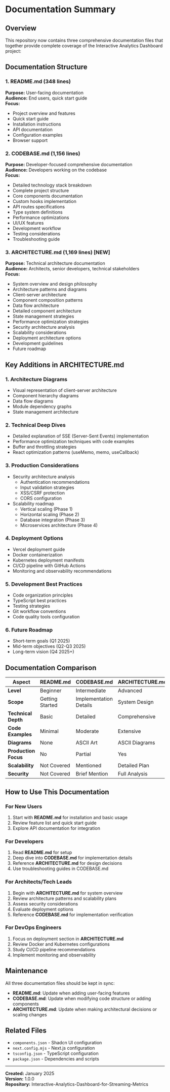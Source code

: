 # Documentation Summary

## Overview

This repository now contains three comprehensive documentation files that together provide complete coverage of the Interactive Analytics Dashboard project:

## Documentation Structure

### 1. README.md (348 lines)
**Purpose:** User-facing documentation  
**Audience:** End users, quick start guide  
**Focus:**
- Project overview and features
- Quick start guide
- Installation instructions
- API documentation
- Configuration examples
- Browser support

### 2. CODEBASE.md (1,156 lines)
**Purpose:** Developer-focused comprehensive documentation  
**Audience:** Developers working on the codebase  
**Focus:**
- Detailed technology stack breakdown
- Complete project structure
- Core components documentation
- Custom hooks implementation
- API routes specifications
- Type system definitions
- Performance optimizations
- UI/UX features
- Development workflow
- Testing considerations
- Troubleshooting guide

### 3. ARCHITECTURE.md (1,169 lines) **[NEW]**
**Purpose:** Technical architecture documentation  
**Audience:** Architects, senior developers, technical stakeholders  
**Focus:**
- System overview and design philosophy
- Architecture patterns and diagrams
- Client-server architecture
- Component composition patterns
- Data flow architecture
- Detailed component architecture
- State management strategies
- Performance optimization strategies
- Security architecture analysis
- Scalability considerations
- Deployment architecture options
- Development guidelines
- Future roadmap

## Key Additions in ARCHITECTURE.md

### 1. Architecture Diagrams
- Visual representation of client-server architecture
- Component hierarchy diagrams
- Data flow diagrams
- Module dependency graphs
- State management architecture

### 2. Technical Deep Dives
- Detailed explanation of SSE (Server-Sent Events) implementation
- Performance optimization techniques with code examples
- Buffer and throttling strategies
- React optimization patterns (useMemo, memo, useCallback)

### 3. Production Considerations
- Security architecture analysis
  - Authentication recommendations
  - Input validation strategies
  - XSS/CSRF protection
  - CORS configuration
- Scalability roadmap
  - Vertical scaling (Phase 1)
  - Horizontal scaling (Phase 2)
  - Database integration (Phase 3)
  - Microservices architecture (Phase 4)

### 4. Deployment Options
- Vercel deployment guide
- Docker containerization
- Kubernetes deployment manifests
- CI/CD pipeline with GitHub Actions
- Monitoring and observability recommendations

### 5. Development Best Practices
- Code organization principles
- TypeScript best practices
- Testing strategies
- Git workflow conventions
- Code quality tools configuration

### 6. Future Roadmap
- Short-term goals (Q1 2025)
- Mid-term objectives (Q2-Q3 2025)
- Long-term vision (Q4 2025+)

## Documentation Comparison

| Aspect | README.md | CODEBASE.md | ARCHITECTURE.md |
|--------|-----------|-------------|-----------------|
| **Level** | Beginner | Intermediate | Advanced |
| **Scope** | Getting Started | Implementation Details | System Design |
| **Technical Depth** | Basic | Detailed | Comprehensive |
| **Code Examples** | Minimal | Moderate | Extensive |
| **Diagrams** | None | ASCII Art | ASCII Diagrams |
| **Production Focus** | No | Partial | Yes |
| **Scalability** | Not Covered | Mentioned | Detailed Plan |
| **Security** | Not Covered | Brief Mention | Full Analysis |

## How to Use This Documentation

### For New Users
1. Start with **README.md** for installation and basic usage
2. Review feature list and quick start guide
3. Explore API documentation for integration

### For Developers
1. Read **README.md** for setup
2. Deep dive into **CODEBASE.md** for implementation details
3. Reference **ARCHITECTURE.md** for design decisions
4. Use troubleshooting guides in CODEBASE.md

### For Architects/Tech Leads
1. Begin with **ARCHITECTURE.md** for system overview
2. Review architecture patterns and scalability plans
3. Assess security considerations
4. Evaluate deployment options
5. Reference **CODEBASE.md** for implementation verification

### For DevOps Engineers
1. Focus on deployment section in **ARCHITECTURE.md**
2. Review Docker and Kubernetes configurations
3. Study CI/CD pipeline recommendations
4. Implement monitoring and observability

## Maintenance

All three documentation files should be kept in sync:
- **README.md**: Update when adding user-facing features
- **CODEBASE.md**: Update when modifying code structure or adding components
- **ARCHITECTURE.md**: Update when making architectural decisions or scaling changes

## Related Files

- `components.json` - Shadcn UI configuration
- `next.config.mjs` - Next.js configuration
- `tsconfig.json` - TypeScript configuration
- `package.json` - Dependencies and scripts

---

**Created:** January 2025  
**Version:** 1.0.0  
**Repository:** Interactive-Analytics-Dashboard-for-Streaming-Metrics
